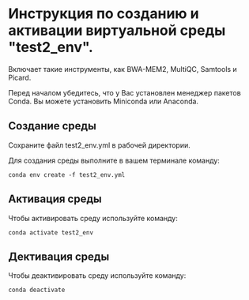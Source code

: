# Инструкция по созданию и активации виртуальной среды "test2_env". 

Включает такие инструменты, как BWA-MEM2, MultiQC, Samtools и Picard.  

Перед началом убедитесь, что у Вас установлен менеджер пакетов Conda. Вы можете установить Miniconda или Anaconda.  

## Создание среды
  
Сохраните файл test2_env.yml в рабочей директории.  
  
Для создания среды выполните в вашем терминале команду:  
  
 `conda env create -f test2_env.yml`  

## Активация среды

Чтобы активировать среду используйте команду:
    
 `conda activate test2_env`

## Дективация среды

Чтобы деактивировать среду используйте команду:  
  
 `conda deactivate`